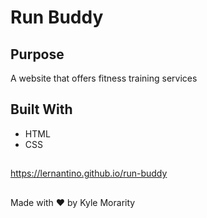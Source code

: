 # Run Buddy

## Purpose
A website that offers fitness training services

## Built With
* HTML
* CSS

##
https://lernantino.github.io/run-buddy

##
Made with ❤️ by Kyle Morarity

